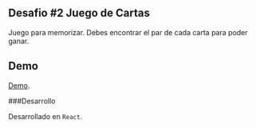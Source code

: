 ## Desafio #2 Juego de Cartas

Juego para memorizar. Debes encontrar el par de cada carta para poder ganar.

## Demo

[Demo]().

###Desarrollo

Desarrollado en `React`.